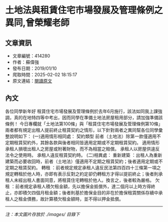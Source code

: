 # 土地法與租賃住宅市場發展及管理條例之異同,曾榮耀老師

## 文章資訊
- 文章編號：414280
- 作者：蘇偉強
- 發布日期：2019/01/10
- 爬取時間：2025-02-02 18:15:17
- 原文連結：[閱讀原文](https://real-estate.get.com.tw/Columns/detail.aspx?no=414280)

## 內文
各位同學新年好
租賃住宅市場發展及管理條例於去年6月施行，該法如同我上課強調，真的在地特四等中考出，因而同學在準備土地法房屋租用部分，請加強準備該條例！
今日專欄就「土地法第100條」與「租賃住宅市場發展及管理條例第10條」兩者都有規定出租人提前終止租賃契約之情形，以下針對兩者之異同幫各位同學彙整說明如下：
(一)適用情形相同處：
契約類型
前者（土地法）除第一款僅適用不定期租賃契約外，其餘各款與後者相同皆適用定期或不定期租賃契約。
適用情形
承租人損壞出租人之房屋或附著財物，而不為相當之賠償。
承租人以房屋供違反法令之使用時。
承租人違反租賃契約時。
(二)相異處：
重新建築
：出租人為重新建築而必要收回時，前者（土地法）僅適用不定期之租賃契約；後者適用定期或不定期之租賃契約。
轉租
：前者規定規定承租人違反民法第四百四十三條第一項之規定轉租於他人時，亦即有表示反對之約定卻仍轉租方才得以提前終止；後者則承租人未經出租人書面同意，將租賃住宅轉租於他人。換言之，後者較為嚴格。
欠租
：前者規定承租人積欠租金額，先以擔保金抵償外，達二個月以上時方得終止，亦即積欠四個月租金額；後者則基於擔保金目的非在於擔保租賃關係存續中承租人之租金債務，故計算積欠租金額時，並不得以押金抵償。

---
*注：本文圖片存放於 ./images/ 目錄下*

